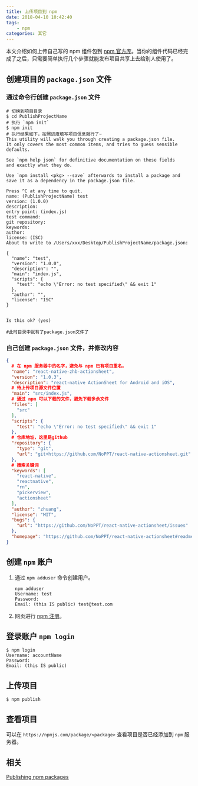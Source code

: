 ```yaml
---
title: 上传项目到 npm
date: 2018-04-10 10:42:40
tags:
    - npm
categories: 其它
---
```


本文介绍如何上传自己写的 npm 组件包到 [npm 官方库][3]。当你的组件代码已经完成了之后，只需要简单执行几个步骤就能发布项目共享上去给别人使用了。

<!-- more -->

## 创建项目的 `package.json` 文件

### 通过命令行创建 `package.json` 文件

```shell
# 切换到项目目录
$ cd PublishProjectName
# 执行 `npm init`
$ npm init
# 执行结果如下，按照进度填写项目信息就行了~
This utility will walk you through creating a package.json file.
It only covers the most common items, and tries to guess sensible defaults.

See `npm help json` for definitive documentation on these fields
and exactly what they do.

Use `npm install <pkg> --save` afterwards to install a package and
save it as a dependency in the package.json file.

Press ^C at any time to quit.
name: (PublishProjectName) test
version: (1.0.0)
description:
entry point: (index.js)
test command:
git repository:
keywords:
author:
license: (ISC)
About to write to /Users/xxx/Desktop/PublishProjectName/package.json:

{
  "name": "test",
  "version": "1.0.0",
  "description": "",
  "main": "index.js",
  "scripts": {
    "test": "echo \"Error: no test specified\" && exit 1"
  },
  "author": "",
  "license": "ISC"
}


Is this ok? (yes)

#此时目录中就有了package.json文件了
```

### 自己创建 `package.json` 文件，并修改内容

```json
{
  # 在 npm 服务器中的名字，避免与 npm 已有项目重名。
  "name": "react-native-zhb-actionsheet",
  "version": "1.0.3",
  "description": "react-native ActionSheet for Android and iOS",
  # 待上传项目源文件位置
  "main": "src/index.js",
  # 通过 npm 可以下载的文件，避免下载多余文件
  "files": [
    "src"
  ],
  "scripts": {
    "test": "echo \"Error: no test specified\" && exit 1"
  },
  # 仓库地址，这里是github
  "repository": {
    "type": "git",
    "url": "git+https://github.com/NoPPT/react-native-actionsheet.git"
  },
  # 搜索关键词
  "keywords": [
    "react-native",
    "reactnative",
    "rn",
    "pickerview",
    "actionsheet"
  ],
  "author": "zhuang",
  "license": "MIT",
  "bugs": {
    "url": "https://github.com/NoPPT/react-native-actionsheet/issues"
  },
  "homepage": "https://github.com/NoPPT/react-native-actionsheet#readme"
}
```

## 创建 `npm` 账户

1. 通过 `npm adduser` 命令创建用户。

    ```shell
    npm adduser
    Username: test
    Password:
    Email: (this IS public) test@test.com
    ```
2. 网页进行 [npm 注册][2]。

## 登录账户 `npm login`

```shell
$ npm login
Username: accountName
Password:
Email: (this IS public)
```

## 上传项目

```shell
$ npm publish
```

## 查看项目

可以在 `https://npmjs.com/package/<package>` 查看项目是否已经添加到 `npm` 服务器。

## 相关

[Publishing npm packages][0]

[0]: https://docs.npmjs.com/getting-started/publishing-npm-packages
[1]: https://docs.npmjs.com/getting-started/creating-node-modules
[2]: https://www.npmjs.com/signup
[3]: https://www.npmjs.com